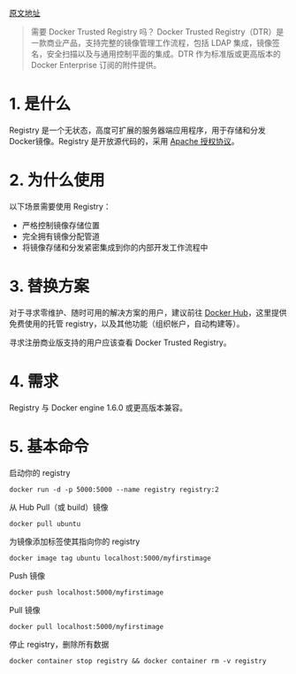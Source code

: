 [原文地址](https://docs.docker.com/registry/)

>需要 Docker Trusted Registry 吗？
>Docker Trusted Registry（DTR）是一款商业产品，支持完整的镜像管理工作流程，包括 LDAP 集成，镜像签名，安全扫描以及与通用控制平面的集成。DTR 作为标准版或更高版本的 Docker Enterprise 订阅的附件提供。
# 1. 是什么
Registry 是一个无状态，高度可扩展的服务器端应用程序，用于存储和分发 Docker镜像。Registry 是开放源代码的，采用 [Apache 授权协议](http://en.wikipedia.org/wiki/Apache_License)。
# 2. 为什么使用
以下场景需要使用 Registry：

- 严格控制镜像存储位置
- 完全拥有镜像分配管道
- 将镜像存储和分发紧密集成到你的内部开发工作流程中
# 3. 替换方案
对于寻求零维护、随时可用的解决方案的用户，建议前往 [Docker Hub](https://hub.docker.com/)，这里提供免费使用的托管 registry，以及其他功能（组织帐户，自动构建等）。

寻求注册商业版支持的用户应该查看 Docker Trusted Registry。
# 4. 需求
Registry 与 Docker engine 1.6.0 或更高版本兼容。
# 5. 基本命令
启动你的 registry
```
docker run -d -p 5000:5000 --name registry registry:2
```
从 Hub Pull（或 build）镜像
```
docker pull ubuntu
```
为镜像添加标签使其指向你的 registry
```
docker image tag ubuntu localhost:5000/myfirstimage
```
Push 镜像
```
docker push localhost:5000/myfirstimage
```
Pull 镜像
```
docker pull localhost:5000/myfirstimage
```
停止 registry，删除所有数据
```
docker container stop registry && docker container rm -v registry
```
